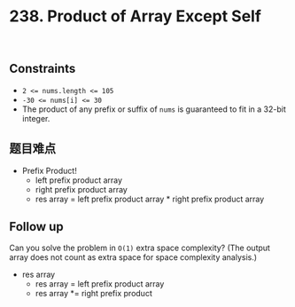 # 238. Product of Array Except Self
</br>

## Constraints
- `2 <= nums.length <= 105`
- `-30 <= nums[i] <= 30`
- The product of any prefix or suffix of `nums` is guaranteed to fit in a 32-bit integer.

## 题目难点
- Prefix Product!
    - left prefix product array
    - right prefix product array
    - res array = left prefix product array * right prefix product array

## Follow up
Can you solve the problem in `O(1)` extra space complexity? (The output array does not count as extra space for space complexity analysis.)

- res array
    - res array = left prefix product array
    - res array *= right prefix product